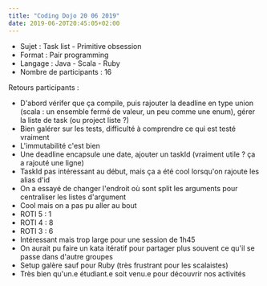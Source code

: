 ```yaml
---
title: "Coding Dojo 20 06 2019"
date: 2019-06-20T20:45:05+02:00
---
```

- Sujet : Task list - Primitive obsession
- Format : Pair programming
- Langage : Java - Scala - Ruby
- Nombre de participants : 16

Retours participants :

- D'abord vérifer que ça compile, puis rajouter la deadline en type union (scala : un ensemble fermé de valeur, un peu comme une enum), gérer la liste de task (ou project liste ?)
- Bien galérer sur les tests, difficulté à comprendre ce qui est testé vraiment
- L'immutabilité c'est bien
- Une deadline encapsule une date, ajouter un taskId (vraiment utile ? ça a rajouté une ligne)
- TaskId pas intéressant au début, mais ça a été cool lorsqu'on rajoute les alias d'id
- On a essayé de changer l'endroit où sont split les arguments pour centraliser les listes d'argument
- Cool mais on a pas pu aller au bout
- ROTI 5 : 1
- ROTI 4 : 8
- ROTI 3 : 6
- Intéressant mais trop large pour une session de 1h45
- On aurait pu faire un kata itératif pour partager plus souvent ce qu'il se passe dans d'autre groupes
- Setup galère sauf pour Ruby (très frustrant pour les scalaistes)
- Très bien qu'un.e étudiant.e soit venu.e pour découvrir nos activités
